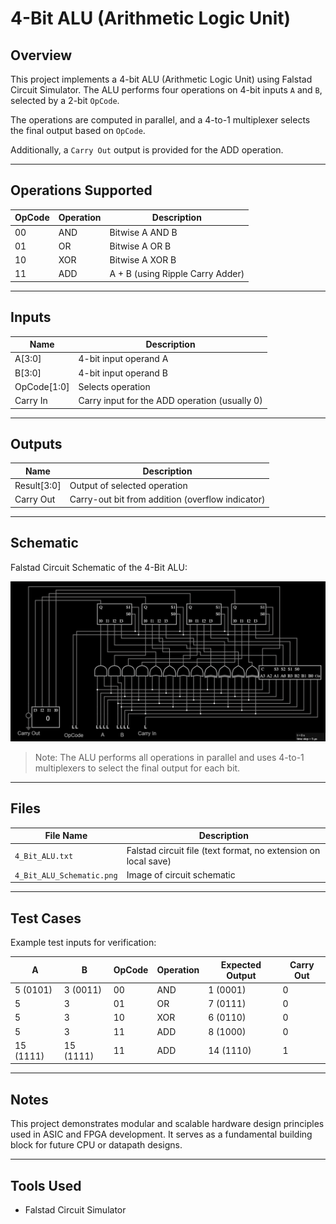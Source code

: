 # 4-Bit ALU (Arithmetic Logic Unit)

## Overview
This project implements a 4-bit ALU (Arithmetic Logic Unit) using Falstad Circuit Simulator. The ALU performs four operations on 4-bit inputs `A` and `B`, selected by a 2-bit `OpCode`.

The operations are computed in parallel, and a 4-to-1 multiplexer selects the final output based on `OpCode`.

Additionally, a `Carry Out` output is provided for the ADD operation.

---

## Operations Supported

| OpCode | Operation | Description |
|--------|-----------|-------------|
| 00     | AND       | Bitwise A AND B |
| 01     | OR        | Bitwise A OR B |
| 10     | XOR       | Bitwise A XOR B |
| 11     | ADD       | A + B (using Ripple Carry Adder) |

---

## Inputs

| Name      | Description |
|-----------|-------------|
| A[3:0]    | 4-bit input operand A |
| B[3:0]    | 4-bit input operand B |
| OpCode[1:0] | Selects operation |
| Carry In  | Carry input for the ADD operation (usually 0) |

---

## Outputs

| Name      | Description |
|-----------|-------------|
| Result[3:0] | Output of selected operation |
| Carry Out  | Carry-out bit from addition (overflow indicator) |

---

## Schematic
Falstad Circuit Schematic of the 4-Bit ALU:

![4-Bit ALU Schematic](4_Bit_ALU_Schematic.png)

> Note: The ALU performs all operations in parallel and uses 4-to-1 multiplexers to select the final output for each bit.

---

## Files

| File Name               | Description                        |
|------------------------|------------------------------------|
| `4_Bit_ALU.txt`        | Falstad circuit file (text format, no extension on local save) |
| `4_Bit_ALU_Schematic.png` | Image of circuit schematic        |

---

## Test Cases

Example test inputs for verification:

| A     | B     | OpCode | Operation | Expected Output | Carry Out |
|-------|-------|--------|-----------|-----------------|-----------|
| 5 (0101) | 3 (0011) | 00 | AND | 1 (0001) | 0 |
| 5       | 3       | 01 | OR  | 7 (0111) | 0 |
| 5       | 3       | 10 | XOR | 6 (0110) | 0 |
| 5       | 3       | 11 | ADD | 8 (1000) | 0 |
| 15 (1111) | 15 (1111) | 11 | ADD | 14 (1110) | 1 |

---

## Notes
This project demonstrates modular and scalable hardware design principles used in ASIC and FPGA development. It serves as a fundamental building block for future CPU or datapath designs.

---

## Tools Used
- Falstad Circuit Simulator
